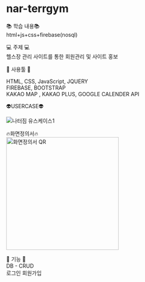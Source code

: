# nar-terrgym

📚 학습 내용📚<br/>
html+js+css+firebase(nosql)

💻 주제 💻<br/>
헬스장 관리 사이트를 통한 회원관리 및 사이트 홍보

📁 사용툴 📁<br/>

 HTML, CSS, JavaScript, JQUERY <br/>
 FIREBASE, BOOTSTRAP <br/>
 KAKAO MAP , KAKAO PLUS, GOOGLE CALENDER API<br/>

👽USERCASE👽<br/>

![나터짐 유스케이스1](https://user-images.githubusercontent.com/103975034/199938563-5eb28ada-94e0-4516-a5ca-140c8a242810.png)

🔥화면정의서🔥<br/>
<img width="300" alt="화면정의서 QR" src="https://user-images.githubusercontent.com/103975034/199940950-b1c96f2e-4b0f-4521-bfa3-a0921e1504c4.png">


💊 기능 💊<br/>
DB - CRUD<br/>
로그인
회원가입

